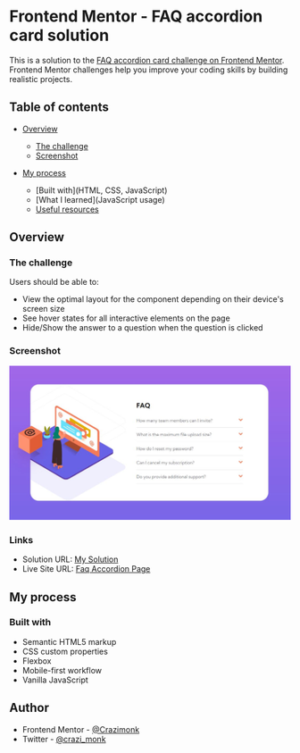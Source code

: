 # Frontend Mentor - FAQ accordion card solution

This is a solution to the [FAQ accordion card challenge on Frontend Mentor](https://www.frontendmentor.io/challenges/faq-accordion-card-XlyjD0Oam). Frontend Mentor challenges help you improve your coding skills by building realistic projects. 

## Table of contents

- [Overview](#overview)

  - [The challenge](https://www.frontendmentor.io/challenges/3column-preview-card-component-pH92eAR2-)
  - [Screenshot](https://snipboard.io/DW6s71.jpg)

  
- [My process](#my-process)

  - [Built with](HTML, CSS, JavaScript)
  - [What I learned](JavaScript usage)
  - [Useful resources](https://getbootstrap.com/docs/5.0/components/accordion/)

## Overview

### The challenge

Users should be able to:

- View the optimal layout for the component depending on their device's screen size
- See hover states for all interactive elements on the page
- Hide/Show the answer to a question when the question is clicked

### Screenshot

![](./images/MyDesk.JPG)

### Links

- Solution URL: [My Solution](https://your-solution-url.com)
- Live Site URL: [Faq Accordion Page](https://monks-faq-accordion.netlify.app/)

## My process

### Built with

- Semantic HTML5 markup
- CSS custom properties
- Flexbox
- Mobile-first workflow
- Vanilla JavaScript

## Author

- Frontend Mentor - [@Crazimonk](https://www.frontendmentor.io/profile/Crazimonk)
- Twitter - [@crazi_monk](https://www.twitter.com/https://twitter.com/crazi_monk)
